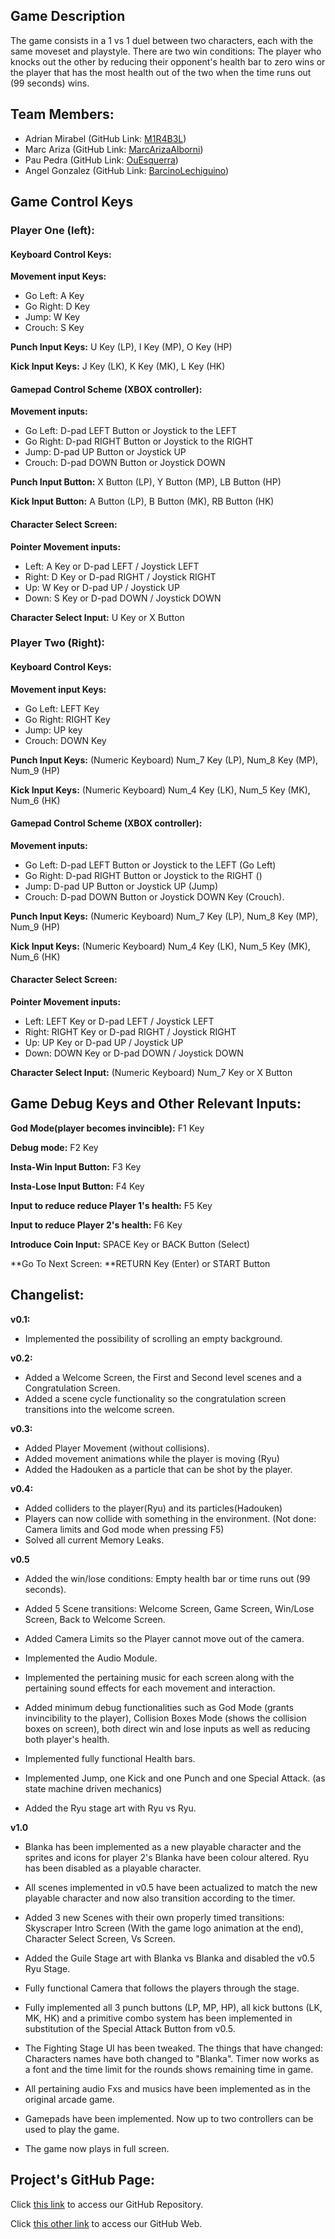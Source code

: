 ## Game Description

The game consists in a 1 vs 1 duel between two characters, each with the same moveset and playstyle. There are two win conditions: The player who knocks out the other by reducing their opponent's health bar to zero wins or the player that has the most health out of the two when the time runs out (99 seconds) wins.



## Team Members:

- Adrian Mirabel (GitHub Link: [M1R4B3L](https://github.com/M1R4B3L))
- Marc Ariza (GitHub Link: [MarcArizaAlborni](https://github.com/MarcArizaAlborni))
- Pau Pedra (GitHub Link: [OuEsquerra](https://github.com/OuEsquerra))
- Angel Gonzalez (GitHub Link: [BarcinoLechiguino](https://github.com/BarcinoLechiguino))



## Game Control Keys

### Player One (left):

#### Keyboard Control Keys:

**Movement input Keys:** 

- Go Left: A Key
- Go Right: D Key
- Jump: W Key
- Crouch: S Key

**Punch Input Keys:** U Key (LP), I Key (MP), O Key (HP)

**Kick Input Keys:** J Key (LK), K Key (MK), L Key (HK)



#### Gamepad Control Scheme (XBOX controller):

**Movement inputs:**

- Go Left: D-pad LEFT Button or Joystick to the LEFT
- Go Right: D-pad RIGHT Button or Joystick to the RIGHT
- Jump: D-pad UP Button or Joystick UP
- Crouch: D-pad DOWN Button or Joystick DOWN

**Punch Input Button:** X Button (LP), Y Button (MP), LB Button (HP)

**Kick Input Button:** A Button (LP), B Button (MK), RB Button (HK)



#### Character Select Screen:

**Pointer Movement inputs:** 

- Left: A Key or D-pad LEFT / Joystick LEFT
- Right: D Key or D-pad RIGHT / Joystick RIGHT
- Up: W Key or D-pad UP / Joystick UP
- Down: S Key or  D-pad DOWN / Joystick DOWN

**Character Select Input:** U Key or X Button



### Player Two (Right):

#### Keyboard Control Keys:

**Movement input Keys:** 

- Go Left: LEFT Key
- Go Right: RIGHT Key
- Jump: UP key
- Crouch: DOWN Key

**Punch Input Keys:** (Numeric Keyboard) Num_7 Key (LP), Num_8 Key (MP), Num_9 (HP)

**Kick Input Keys:** (Numeric Keyboard) Num_4 Key (LK), Num_5 Key (MK), Num_6 (HK)



#### Gamepad Control Scheme (XBOX controller):

**Movement inputs:** 

- Go Left: D-pad LEFT Button or Joystick to the LEFT (Go Left) 
- Go Right: D-pad RIGHT Button or Joystick to the RIGHT () 
- Jump: D-pad UP Button or Joystick UP (Jump) 
- Crouch: D-pad DOWN Button or Joystick DOWN Key (Crouch).

**Punch Input Keys:** (Numeric Keyboard) Num_7 Key (LP), Num_8 Key (MP), Num_9 (HP)

**Kick Input Keys:** (Numeric Keyboard) Num_4 Key (LK), Num_5 Key (MK), Num_6 (HK)





#### Character Select Screen:

**Pointer Movement inputs:** 

- Left: LEFT Key or D-pad LEFT / Joystick LEFT
- Right: RIGHT Key or D-pad RIGHT / Joystick RIGHT
- Up: UP Key or D-pad UP / Joystick UP
- Down: DOWN Key or  D-pad DOWN / Joystick DOWN

**Character Select Input:** (Numeric Keyboard) Num_7 Key or X Button



## Game Debug Keys and Other Relevant Inputs:

**God Mode(player becomes invincible):** F1 Key

**Debug mode:** F2 Key

**Insta-Win Input Button:** F3 Key

**Insta-Lose Input Button:** F4 Key

**Input to reduce reduce Player 1's health:** F5 Key

**Input to reduce Player 2's health:** F6 Key

**Introduce Coin Input:** SPACE Key or BACK Button (Select)

**Go To Next Screen: **RETURN Key (Enter) or START Button



## Changelist:

**v0.1:** 

- Implemented the possibility of scrolling an empty background.



**v0.2:** 

* Added a Welcome Screen, the First and Second level scenes and a Congratulation Screen. 
* Added a scene cycle functionality so the congratulation screen transitions into the welcome screen.



**v0.3:** 

- Added Player Movement (without collisions). 
- Added movement animations while the player is moving (Ryu) 
- Added the Hadouken as a particle that can be shot by the player.



**v0.4:** 

- Added colliders to the player(Ryu) and its particles(Hadouken) 
- Players can now collide with something in the environment. (Not done: Camera limits and God mode when pressing F5)
- Solved all current Memory Leaks.



**v0.5** 

- Added the win/lose conditions: Empty health bar or time runs out (99 seconds).

- Added 5 Scene transitions: Welcome Screen, Game Screen, Win/Lose Screen, Back to Welcome Screen.  

- Added Camera Limits so the Player cannot move out of the camera.

- Implemented the Audio Module.

- Implemented the pertaining music for each screen along with the pertaining sound effects for each movement and interaction.

- Added minimum debug functionalities such as God Mode (grants invincibility to the player), Collision Boxes Mode (shows the collision boxes on screen), both direct win and lose inputs as well as reducing both player's health.

- Implemented fully functional Health bars.

- Implemented Jump, one Kick and one Punch and one Special Attack.  (as state machine driven mechanics)

- Added the Ryu stage art with Ryu vs Ryu.

  

**v1.0**

- Blanka has been implemented as a new playable character and the sprites and icons for player 2's Blanka have been colour altered. Ryu has been disabled as a playable character.

- All scenes implemented in v0.5 have been actualized to match the new playable character and now also transition according to the timer.

- Added 3 new Scenes with their own properly timed transitions: Skyscraper Intro Screen (With the game logo animation at the end), Character Select Screen, Vs Screen.

- Added the Guile Stage art with Blanka vs Blanka and disabled the v0.5 Ryu Stage.

- Fully functional Camera that follows the players through the stage.

- Fully implemented all 3 punch buttons (LP, MP, HP), all kick buttons (LK, MK, HK) and a primitive combo system has been implemented in substitution of the Special Attack Button from v0.5.

- The Fighting Stage UI has been tweaked. The things that have changed: Characters names have both changed to "Blanka". Timer now works as a font and the time limit for the rounds shows remaining time in game.

- All pertaining audio Fxs and musics have been implemented as in the original arcade game.

- Gamepads have been implemented. Now up to two controllers can be used to play the game.

- The game now plays in full screen.

    

## Project's GitHub Page:

Click [this link](<https://github.com/MarcArizaAlborni/Hit-The-Meat-Studio>) to access our GitHub Repository.

Click [this other link](<https://marcarizaalborni.github.io/Hit-The-Meat-Studio/>) to access our GitHub Web.